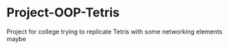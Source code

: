 # Project-OOP-Tetris
Project for college trying to replicate Tetris with some networking elements maybe
